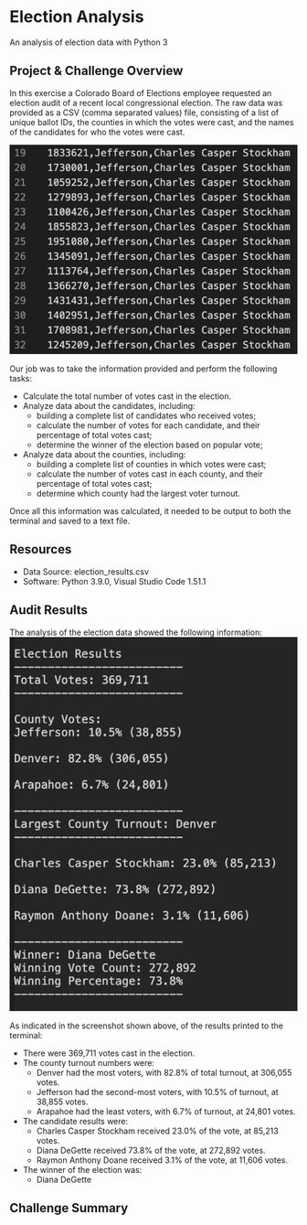 # Election Analysis
An analysis of election data with Python 3

## Project & Challenge Overview
In this exercise a Colorado Board of Elections employee requested an election audit of a recent local congressional election. The raw data was provided as a CSV (comma separated values) file, consisting of a list of unique ballot IDs, the counties in which the votes were cast, and the names of the candidates for who the votes were cast.

![Raw Election Data in CSV format](analysis/election_results_csv.png)

Our job was to take the information provided and perform the following tasks:
- Calculate the total number of votes cast in the election.
- Analyze data about the candidates, including:
    - building a complete list of candidates who received votes;
    - calculate the number of votes for each candidate, and their percentage of total votes cast;
    - determine the winner of the election based on popular vote;
- Analyze data about the counties, including:
    - building a complete list of counties in which votes were cast;
    - calculate the number of votes cast in each county, and their percentage of total votes cast;
    - determine which county had the largest voter turnout.

Once all this information was calculated, it needed to be output to both the terminal and saved to a text file.

## Resources
- Data Source: election_results.csv
- Software: Python 3.9.0, Visual Studio Code 1.51.1

## Audit Results
The analysis of the election data showed the following information:
![Election Results as printed to the Terminal](analysis/election_results_terminal.png)

As indicated in the screenshot shown above, of the results printed to the terminal:
- There were 369,711 votes cast in the election.
- The county turnout numbers were:
    - Denver had the most voters, with 82.8% of total turnout, at 306,055 votes.
    - Jefferson had the second-most voters, with 10.5% of turnout, at 38,855 votes.
    - Arapahoe had the least voters, with 6.7% of turnout, at 24,801 votes.
- The candidate results were:
    - Charles Casper Stockham received 23.0% of the vote, at 85,213 votes.
    - Diana DeGette received 73.8% of the vote, at 272,892 votes.
    - Raymon Anthony Doane received 3.1% of the vote, at 11,606 votes.
- The winner of the election was:
    - Diana DeGette

## Challenge Summary

